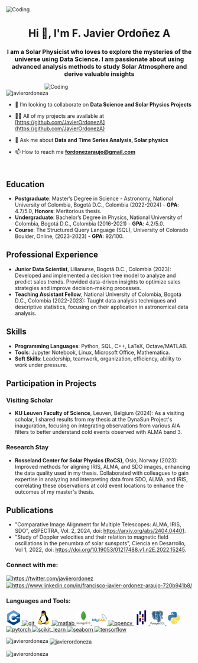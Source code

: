 <img align="center" alt="Coding" width="1000" src="https://camo.githubusercontent.com/f5a8ba4f28fe3ec8d5eb73dfa2303873b5d7122fb1ba08a5946e24d6c13e82c4/68747470733a2f2f6d656469612e6c6963646e2e636f6d2f646d732f696d6167652f4334443132415145536a37322d733567454b672f61727469636c652d636f7665725f696d6167652d736872696e6b5f3630305f323030302f302f313632363735333836373131303f653d3231343734383336343726763d6265746126743d4b6637594175775a74794347594c4e63682d4d676335654f432d376837754c5f646e424149677341465251">


<h1 align="center">Hi 👋, I'm F. Javier Ordoñez A</h1>
<h3 align="center">I am a Solar Physicist who loves to explore the mysteries of the universe using Data Science. I am passionate about using advanced analysis methods to study Solar Atmosphere and  derive valuable insights</h3>


<img align="right" alt="Coding" width="400" src="https://camo.githubusercontent.com/6113555652cc6dc7c637a96242fb21474d83afbeb7428441c43d616a17cc1daf/68747470733a2f2f63646e2e6472696262626c652e636f6d2f75736572732f3932363533372f73637265656e73686f74732f343530323932342f6d656469612f31383138316562333965656339373834646232353665323436393534616462612e676966">


<p align="left"> <img src="https://komarev.com/ghpvc/?username=javierordoneza&label=Profile%20views&color=0e75b6&style=flat" alt="javierordoneza" /> </p>

- 👯 I’m looking to collaborate on **Data Science and Solar Physics Projects**

- 👨‍💻 All of my projects are available at [https://github.com/JavierOrdonezA](https://github.com/JavierOrdonezA)
  
-  💬 Ask me about **Data and Time Series Analysis, Solar physics**

- 📫 How to reach me **fordonezaraujo@gmail.com**

<br>
<be>

## Education

- **Postgraduate**: Master’s Degree in Science - Astronomy, National University of Colombia, Bogotá D.C., Colombia (2022-2024) - **GPA**: 4.7/5.0, **Honors**: Meritorious thesis.
- **Undergraduate**: Bachelor’s Degree in Physics, National University of Colombia, Bogotá D.C., Colombia (2016-2021) - **GPA**: 4.2/5.0.
- **Course**: The Structured Query Language (SQL), University of Colorado Boulder, Online,  (2023-2023) - **GPA**: 92/100.


## Professional Experience

- **Junior Data Scientist**, Lilianurse, Bogotá D.C., Colombia (2023): Developed and implemented a decision tree model to analyze and predict sales trends. Provided data-driven insights to optimize sales strategies and improve decision-making processes.
- **Teaching Assistant Fellow**, National University of Colombia, Bogotá D.C., Colombia (2022-2023): Taught data analysis techniques and descriptive statistics, focusing on their application in astronomical data analysis.

## Skills

- **Programming Languages**: Python, SQL, C++, LaTeX, Octave/MATLAB.
- **Tools**: Jupyter Notebook, Linux, Microsoft Office, Mathematica.
- **Soft Skills**: Leadership, teamwork, organization, efficiency, ability to work under pressure.


## Participation in Projects

### Visiting Scholar
- **KU Leuven Faculty of Science**, Leuven, Belgium (2024): As a visiting scholar, I shared results from my thesis at the DynaSun Project's inauguration, focusing on integrating observations from various AIA filters to better understand cold events observed with ALMA band 3.

### Research Stay
- **Rosseland Center for Solar Physics (RoCS)**, Oslo, Norway (2023): Improved methods for aligning IRIS, ALMA, and SDO images, enhancing the data quality used in my thesis. Collaborated with colleagues to gain expertise in analyzing and interpreting data from SDO, ALMA, and IRIS, correlating these observations at cold event locations to enhance the outcomes of my master's thesis.


## Publications

- "Comparative Image Alignment for Multiple Telescopes: ALMA, IRIS, SDO", eSPECTRA, Vol. 2, 2024, doi:
https://arxiv.org/abs/2404.04401.
- "Study of Doppler velocities and their relation to magnetic field oscillations in the penumbra of solar sunspots", Ciencia en Desarrollo, Vol 1, 2022, doi:
https://doi.org/10.19053/01217488.v1.n2E.2022.15245.



<h3 align="left">Connect with me:</h3>
<p align="left">
<a href="https://twitter.com/javiierordonez" target="blank"><img align="center" src="https://raw.githubusercontent.com/rahuldkjain/github-profile-readme-generator/master/src/images/icons/Social/twitter.svg" alt="https://twitter.com/javiierordonez" height="30" width="40" /></a>
<a href="https://www.linkedin.com/in/francisco-javier-ordonez-araujo-720b941b8/" target="blank"><img align="center" src="https://raw.githubusercontent.com/rahuldkjain/github-profile-readme-generator/master/src/images/icons/Social/linked-in-alt.svg" alt="https://www.linkedin.com/in/francisco-javier-ordonez-araujo-720b941b8/" height="30" width="40" /></a>
</p>

<h3 align="left">Languages and Tools:</h3>
<p align="left"> <a href="https://www.w3schools.com/cpp/" target="_blank" rel="noreferrer"> <img src="https://raw.githubusercontent.com/devicons/devicon/master/icons/cplusplus/cplusplus-original.svg" alt="cplusplus" width="40" height="40"/> </a> <a href="https://git-scm.com/" target="_blank" rel="noreferrer"> <img src="https://www.vectorlogo.zone/logos/git-scm/git-scm-icon.svg" alt="git" width="40" height="40"/> </a> <a href="https://www.linux.org/" target="_blank" rel="noreferrer"> <img src="https://raw.githubusercontent.com/devicons/devicon/master/icons/linux/linux-original.svg" alt="linux" width="40" height="40"/> </a> <a href="https://www.mathworks.com/" target="_blank" rel="noreferrer"> <img src="https://upload.wikimedia.org/wikipedia/commons/2/21/Matlab_Logo.png" alt="matlab" width="40" height="40"/> </a> <a href="https://www.mongodb.com/" target="_blank" rel="noreferrer"> <img src="https://raw.githubusercontent.com/devicons/devicon/master/icons/mongodb/mongodb-original-wordmark.svg" alt="mongodb" width="40" height="40"/> </a> <a href="https://www.mysql.com/" target="_blank" rel="noreferrer"> <img src="https://raw.githubusercontent.com/devicons/devicon/master/icons/mysql/mysql-original-wordmark.svg" alt="mysql" width="40" height="40"/> </a> <a href="https://opencv.org/" target="_blank" rel="noreferrer"> <img src="https://www.vectorlogo.zone/logos/opencv/opencv-icon.svg" alt="opencv" width="40" height="40"/> </a> <a href="https://pandas.pydata.org/" target="_blank" rel="noreferrer"> <img src="https://raw.githubusercontent.com/devicons/devicon/2ae2a900d2f041da66e950e4d48052658d850630/icons/pandas/pandas-original.svg" alt="pandas" width="40" height="40"/> </a> <a href="https://www.postgresql.org" target="_blank" rel="noreferrer"> <img src="https://raw.githubusercontent.com/devicons/devicon/master/icons/postgresql/postgresql-original-wordmark.svg" alt="postgresql" width="40" height="40"/> </a> <a href="https://www.python.org" target="_blank" rel="noreferrer"> <img src="https://raw.githubusercontent.com/devicons/devicon/master/icons/python/python-original.svg" alt="python" width="40" height="40"/> </a> <a href="https://pytorch.org/" target="_blank" rel="noreferrer"> <img src="https://www.vectorlogo.zone/logos/pytorch/pytorch-icon.svg" alt="pytorch" width="40" height="40"/> </a> <a href="https://scikit-learn.org/" target="_blank" rel="noreferrer"> <img src="https://upload.wikimedia.org/wikipedia/commons/0/05/Scikit_learn_logo_small.svg" alt="scikit_learn" width="40" height="40"/> </a> <a href="https://seaborn.pydata.org/" target="_blank" rel="noreferrer"> <img src="https://seaborn.pydata.org/_images/logo-mark-lightbg.svg" alt="seaborn" width="40" height="40"/> </a> <a href="https://www.tensorflow.org" target="_blank" rel="noreferrer"> <img src="https://www.vectorlogo.zone/logos/tensorflow/tensorflow-icon.svg" alt="tensorflow" width="40" height="40"/> </a> </p>

<p><img align="left" src="https://github-readme-stats.vercel.app/api/top-langs?username=javierordoneza&show_icons=true&locale=en&layout=compact" alt="javierordoneza" /></p>

<p>&nbsp;<img align="center" src="https://github-readme-stats.vercel.app/api?username=javierordoneza&show_icons=true&locale=en" alt="javierordoneza" /></p>

<p><img align="center" src="https://github-readme-streak-stats.herokuapp.com/?user=javierordoneza&" alt="javierordoneza" /></p>

